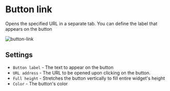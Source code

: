# Button link
Opens the specified URL in a separate tab. You can define the label that appears on the button

![button-link](https://docs.cloudify.co/latest/images/ui/widgets/button-link.png)


## Settings

* `Button label` - The text to appear on the button
* `URL address` - The URL to be opened upon clicking on the button.
* `Full height` - Stretches the button vertically to fill entire widget's height
* `Color` - The button's color
